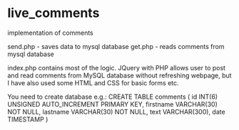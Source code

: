 # live_comments
implementation of comments


send.php - saves data to mysql database
get.php - reads comments from mysql database

index.php contains most of the logic. JQuery with PHP allows user to post and read comments from MySQL database without refreshing webpage, but I have also used some HTML and CSS for basic forms etc.

You need to create database e.g.:
CREATE TABLE comments ( id INT(6) UNSIGNED AUTO_INCREMENT PRIMARY KEY, firstname VARCHAR(30) NOT NULL, lastname VARCHAR(30) NOT NULL, text VARCHAR(300), date TIMESTAMP )